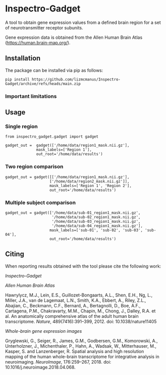 # Inspectro-Gadget

A tool to obtain gene expression values from a defined brain region for a set of neurotransmitter receptor subunits.

Gene expression data is obtained from the Allen Human Brain Atlas (https://human.brain-map.org/).

## Installation

The package can be installed via pip as follows:

```
pip install https://github.com/lizmcmanus/Inspectro-Gadget/archive/refs/heads/main.zip
```


### Important limitations


## Usage
### Single region

```
from inspectro_gadget.gadget import gadget

gadget_out =  gadget(['/home/data/region1_mask.nii.gz'],
              mask_labels=['Region 1'],
              out_root='/home/data/results')
```

### Two region comparison

```
gadget_out = gadget([['/home/data/region1_mask.nii.gz'],
                    ['/home/data/region2_mask.nii.gz']],
                    mask_labels=['Region 1', 'Region 2'],
                    out_root='/home/data/results')
```

### Multiple subject comparison

```
gadget_out = gadget(['/home/data/sub-01_region1_mask.nii.gz',
                     '/home/data/sub-02_region1_mask.nii.gz',
                     '/home/data/sub-03_region1_mask.nii.gz',
                     '/home/data/sub-04_region1_mask.nii.gz'],
                    mask_labels=['sub-01', 'sub-02', 'sub-03', 'sub-04'],
                    out_root='/home/data/results')
```

## Citing
When reporting results obtained with the tool please cite the following work:

_Inspectro-Gadget_

_Allen Human Brain Atlas_

Hawrylycz, M.J., Lein, E.S., Guillozet-Bongaarts, A.L., Shen, E.H., Ng, L., Miller, J.A., van de Lagemaat, L.N., Smith, K.A., Ebbert, A., Riley, Z.L., Abajian, C., Beckmann, C.F., Bernard, A., Bertagnolli, D., Boe, A.F., Cartagena, P.M., Chakravarty, M.M., Chapin, M., Chong, J., Dalley, R.A. et al. An anatomically comprehensive atlas of the adult human brain transcriptome. _Nature_, 489(7416):391–399, 2012. doi: 10.1038/nature11405

_Whole-brain gene expression images_

Gryglewski, G., Seiger, R., James, G.M., Godbersen, G.M., Komorowski, A., Unterholzner, J., Michenthaler, P., Hahn, A., Wadsak, W., Mitterhauser, M., Kasper, S. and Lanzenberger, R. Spatial analysis and high resolution mapping of the human whole-brain transcriptome for integrative analysis in neuroimaging. _NeuroImage_, 176:259–267, 2018. doi: 10.1016/j.neuroimage.2018.04.068.